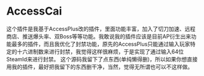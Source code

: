 # AccessCai
  这个插件是我基于AccessPlus改的插件，里面功能丰富，加入了切刀加速、远程商店、推送爆头率、双Boss等等功能。我敢说我的插件应该是目前AP衍生出来功能最多的插件，而且我优化了封禁功能，原先的AccessPlus只能通过输入玩家特定的十六进制数来进行封禁，我觉得这样很麻烦，于是实现了通过输入64位SteamId来进行封禁。
  这个源码我留下了点东西(单纯懒得删)，所以如果你想直接用我的插件，最好把我留下的东西删干净，当然，觉得无所谓也可以不这样做。
